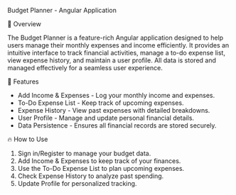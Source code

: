 Budget Planner - Angular Application

📌 Overview

The Budget Planner is a feature-rich Angular application designed to help users manage their monthly expenses and income efficiently. It provides an intuitive interface to track financial activities, manage a to-do expense list, view expense history, and maintain a user profile. All data is stored and managed effectively for a seamless user experience.

🚀 Features

- Add Income & Expenses - Log your monthly income and expenses.
- To-Do Expense List - Keep track of upcoming expenses.
- Expense History - View past expenses with detailed breakdowns.
- User Profile - Manage and update personal financial details.
- Data Persistence - Ensures all financial records are stored securely.

🔥 How to Use

1. Sign in/Register to manage your budget data.
2. Add Income & Expenses to keep track of your finances.
3. Use the To-Do Expense List to plan upcoming expenses.
4. Check Expense History to analyze past spending.
5. Update Profile for personalized tracking.
